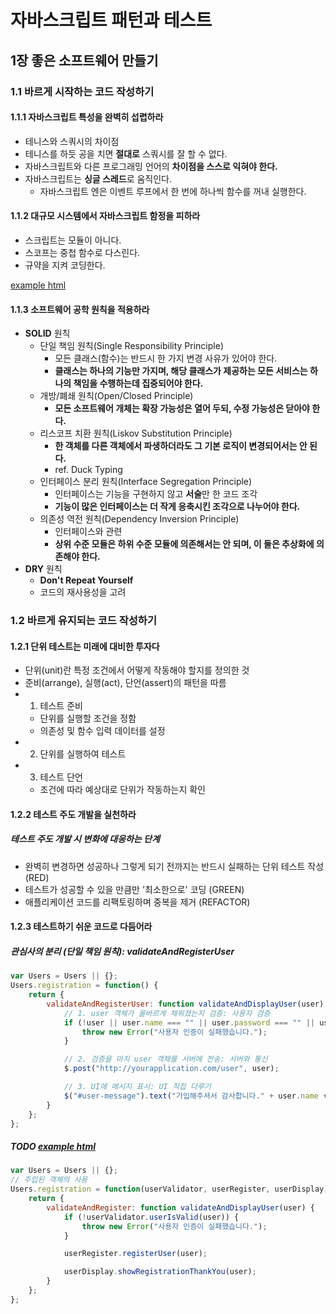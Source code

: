 # 자바스크립트 패턴과 테스트

## 1장 좋은 소프트웨어 만들기

### 1.1 바르게 시작하는 코드 작성하기

#### 1.1.1 자바스크립트 특성을 완벽히 섭렵하라

+ 테니스와 스쿼시의 차이점
+ 테니스를 하듯 공을 치면 **절대로** 스쿼시를 잘 할 수 없다.
+ 자바스크립트와 다른 프로그래밍 언어의 **차이점을 스스로 익혀야 한다.**
+ 자바스크립트는 **싱글 스레드**로 움직인다.
  + 자바스크립트 엔은 이벤트 루프에서 한 번에 하나씩 함수를 꺼내 실행한다.

#### 1.1.2 대규모 시스템에서 자바스크립트 함정을 피하라

+ 스크립트는 모듈이 아니다.
+ 스코프는 중첩 함수로 다스린다.
+ 규약을 지켜 코딩한다.

[example html](https://github.com/eddie-yim/reliablejs/blob/master/sources/chapter_01/example_user_registration.html)


#### 1.1.3 소프트웨어 공학 원칙을 적용하라

+ **SOLID** 원칙
  + 단일 책임 원칙(Single Responsibility Principle)
    + 모든 클래스(함수)는 반드시 한 가지 변경 사유가 있어야 한다.
    + **클래스는 하나의 기능만 가지며, 해당 클래스가 제공하는 모든 서비스는 하나의 책임을 수행하는데 집중되어야 한다.**
  + 개방/폐쇄 원칙(Open/Closed Principle)
    + **모든 소프트웨어 개체는 확장 가능성은 열어 두되, 수정 가능성은 닫아야 한다.**
  + 리스코프 치환 원칙(Liskov Substitution Principle)
    + **한 객체를 다른 객체에서 파생하더라도 그 기본 로직이 변경되어서는 안 된다.**
    + ref. Duck Typing
  + 인터페이스 분리 원칙(Interface Segregation Principle)
    + 인터페이스는 기능을 구현하지 않고 **서술**만 한 코드 조각
    + **기능이 많은 인터페이스는 더 작게 응축시킨 조각으로 나누어야 한다.**
  + 의존성 역전 원칙(Dependency Inversion Principle)
    + 인터페이스와 관련
    + **상위 수준 모듈은 하위 수준 모듈에 의존해서는 안 되며, 이 둘은 추상화에 의존해야 한다.**
+ **DRY** 원칙
  + **Don't Repeat Yourself**
  + 코드의 재사용성을 고려

### 1.2 바르게 유지되는 코드 작성하기

#### 1.2.1 단위 테스트는 미래에 대비한 투자다

+ 단위(unit)란 특정 조건에서 어떻게 작동해야 할지를 정의한 것
+ 준비(arrange), 실행(act), 단언(assert)의 패턴을 따름
+ 1. 테스트 준비
  + 단위를 실행할 조건을 정함
  + 의존성 및 함수 입력 데이터를 설정
+ 2. 단위를 실행하여 테스트
+ 3. 테스트 단언
  + 조건에 따라 예상대로 단위가 작동하는지 확인

#### 1.2.2 테스트 주도 개발을 실천하라
##### 테스트 주도 개발 시 변화에 대응하는 단계

+ 완벽히 변경하면 성공하나 그렇게 되기 전까지는 반드시 실패하는 단위 테스트 작성 (RED)
+ 테스트가 성공할 수 있을 만큼만 '최소한으로' 코딩 (GREEN)
+ 애플리케이션 코드를 리팩토링하며 중복을 제거 (REFACTOR)

#### 1.2.3 테스트하기 쉬운 코드로 다듬어라

##### 관심사의 분리 (단일 책임 원칙): validateAndRegisterUser

```javascript
var Users = Users || {};
Users.registration = function() {
    return {
        validateAndRegisterUser: function validateAndDisplayUser(user) {
            // 1. user 객체가 올바르게 채워졌는지 검증: 사용자 검증
            if (!user || user.name === "" || user.password === "" || user.password.length < 6) {
                throw new Error("사용자 인증이 실패했습니다.");
            }

            // 2. 검증을 마치 user 객체를 서버에 전송: 서버와 통신
            $.post("http://yourapplication.com/user", user);

            // 3. UI에 메시지 표시: UI 직접 다루기
            $("#user-message").text("가입해주셔서 감사합니다." + user.name + "님");
        }
    };
};
```

##### TODO [example html](https://github.com/eddie-yim/reliablejs/blob/master/sources/chapter_01/example_user_registration.html)

```javascript
var Users = Users || {};
// 주입된 객체의 사용
Users.registration = function(userValidator, userRegister, userDisplay) {
    return {
        validateAndRegister: function validateAndDisplayUser(user) {
            if (!userValidator.userIsValid(user)) {
                throw new Error("사용자 인증이 실패했습니다.");
            }

            userRegister.registerUser(user);

            userDisplay.showRegistrationThankYou(user);
        }
    };
};
```
